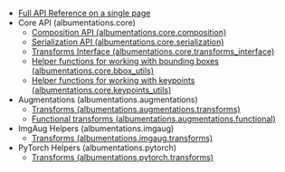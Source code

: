 - [Full API Reference on a single page](full_reference.md)
- Core API (albumentations.core)
    - [Composition API (albumentations.core.composition)](core/composition.md)
    - [Serialization API (albumentations.core.serialization)](core/serialization.md)
    - [Transforms Interface (albumentations.core.transforms_interface)](core/transforms_interface.md)
    - [Helper functions for working with bounding boxes (albumentations.core.bbox_utils)](core/bbox_utils.md)
    - [Helper functions for working with keypoints (albumentations.core.keypoints_utils)](core/keypoints_utils.md)
- Augmentations (albumentations.augmentations)
    - [Transforms (albumentations.augmentations.transforms)](augmentations/transforms.md)
    - [Functional transforms (albumentations.augmentations.functional)](augmentations/functional.md)
- ImgAug Helpers (albumentations.imgaug)
    - [Transforms (albumentations.imgaug.transforms)](imgaug/transforms.md)
- PyTorch Helpers (albumentations.pytorch)
    - [Transforms (albumentations.pytorch.transforms)](pytorch/transforms.md)
